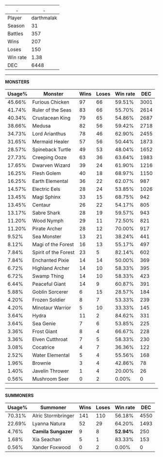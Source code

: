 .|.
|-|-
Player|darthmalak
Season|31
Battles|357
Wins|207
Loses|150
Win rate|1.38
DEC|6448

---
**MONSTERS**

Usage%|Monster|Wins|Loses|Win rate|DEC|
-|-|-|-|-|-|
45.66%|Furious Chicken|97|66|59.51%|3001|
41.74%|Ruler of the Seas|83|66|55.70%|2614|
40.34%|Crustacean King|79|65|54.86%|2687|
38.66%|Medusa|82|56|59.42%|2718|
34.73%|Lord Arianthus|78|46|62.90%|2455|
31.65%|Mermaid Healer|57|56|50.44%|1873|
28.57%|Spineback Turtle|49|53|48.04%|1652|
27.73%|Creeping Ooze|63|36|63.64%|1983|
17.65%|Dwarven Wizard|39|24|61.90%|1216|
16.25%|Flesh Golem|40|18|68.97%|1150|
16.25%|Earth Elemental|36|22|62.07%|987|
14.57%|Electric Eels|28|24|53.85%|1026|
13.45%|Magi Sphinx|33|15|68.75%|942|
13.45%|Centaur|26|22|54.17%|805|
13.17%|Sabre Shark|28|19|59.57%|943|
11.20%|Wood Nymph|29|11|72.50%|821|
11.20%|Pirate Archer|28|12|70.00%|917|
9.52%|Sea Monster|13|21|38.24%|441|
8.12%|Magi of the Forest|16|13|55.17%|497|
7.84%|Spirit of the Forest|23|5|82.14%|602|
7.84%|Enchanted Pixie|14|14|50.00%|369|
6.72%|Highland Archer|14|10|58.33%|395|
6.72%|Swamp Thing|14|10|58.33%|423|
6.44%|Peaceful Giant|14|9|60.87%|391|
5.88%|Goblin Sorcerer|6|15|28.57%|184|
4.20%|Frozen Soldier|8|7|53.33%|239|
4.20%|Minotaur Warrior|5|10|33.33%|145|
3.64%|Hydra|11|2|84.62%|331|
3.64%|Sea Genie|7|6|53.85%|225|
3.36%|Frost Giant|8|4|66.67%|228|
3.36%|Elven Cutthroat|7|5|58.33%|230|
3.08%|Cocatrice|4|7|36.36%|122|
2.52%|Water Elemental|5|4|55.56%|168|
1.96%|Brownie|3|4|42.86%|78|
1.40%|Javelin Thrower|1|4|20.00%|26|
0.56%|Mushroom Seer|0|2|0.00%|0|

---
**SUMMONERS**

Usage%|Summoner|Wins|Loses|Win rate|DEC|
-|-|-|-|-|-|
70.31%|Alric Stormbringer|141|110|56.18%|4550|
22.69%|Lyanna Natura|52|29|64.20%|1493|
4.76%|**Camila Sungazer**|9|8|**52.94%**|250|
1.68%|Xia Seachan|5|1|83.33%|153|
0.56%|Xander Foxwood|0|2|0.00%|0|

